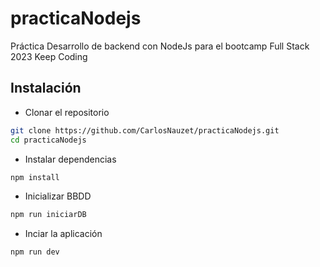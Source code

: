 # practicaNodejs
Práctica Desarrollo de backend con NodeJs para el bootcamp Full Stack 2023 Keep Coding

## Instalación
- Clonar el repositorio
```sh
git clone https://github.com/CarlosNauzet/practicaNodejs.git
cd practicaNodejs
```
- Instalar dependencias
```sh
npm install
```
- Inicializar BBDD
```sh
npm run iniciarDB
```
- Inciar la aplicación
 ```sh
npm run dev
```


